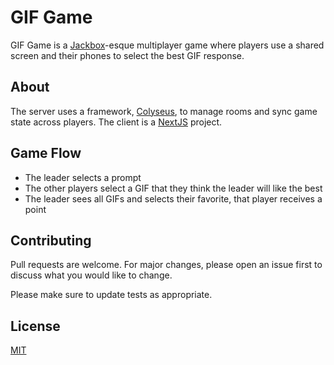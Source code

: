 # GIF Game

GIF Game is a [Jackbox](https://www.jackboxgames.com/)-esque multiplayer game where players use a shared screen and their phones to select the best GIF response.

## About

The server uses a framework, [Colyseus](https://docs.colyseus.io/colyseus/), to manage rooms and sync game state across players. The client is a [NextJS](https://nextjs.org/) project.

## Game Flow
- The leader selects a prompt
- The other players select a GIF that they think the leader will like the best
- The leader sees all GIFs and selects their favorite, that player receives a point

## Contributing

Pull requests are welcome. For major changes, please open an issue first
to discuss what you would like to change.

Please make sure to update tests as appropriate.

## License

[MIT](https://choosealicense.com/licenses/mit/)
